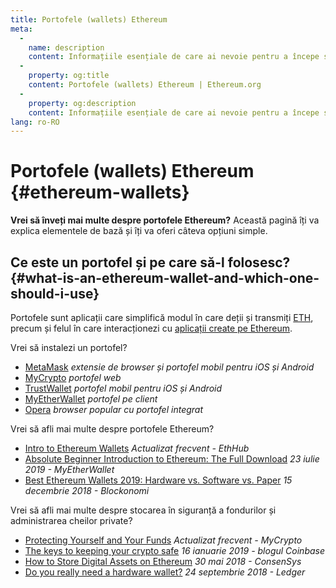 ```yaml
---
title: Portofele (wallets) Ethereum
meta:
  - 
    name: description
    content: Informațiile esențiale de care ai nevoie pentru a începe să folosești portofele (wallets) Ethereum.
  - 
    property: og:title
    content: Portofele (wallets) Ethereum | Ethereum.org
  - 
    property: og:description
    content: Informațiile esențiale de care ai nevoie pentru a începe să folosești portofele (wallets) Ethereum.
lang: ro-RO
---
```


# Portofele (wallets) Ethereum {#ethereum-wallets}

<div class="featured">

**Vrei să înveți mai multe despre portofele Ethereum?** Această pagină îți va explica elementele de bază și îți va oferi câteva opțiuni simple.

</div>

## Ce este un portofel și pe care să-l folosesc? {#what-is-an-ethereum-wallet-and-which-one-should-i-use}

Portofele sunt aplicații care simplifică modul în care deții și transmiți [ETH](/ro/eth/), precum și felul în care interacționezi cu [aplicații create pe Ethereum](/ro/dapps/).

Vrei să instalezi un portofel?

- [MetaMask](https://metamask.io) _extensie de browser și portofel mobil pentru iOS și Android_
- [MyCrypto](https://mycrypto.com) _portofel web_
- [TrustWallet](https://trustwallet.com/) _portofel mobil pentru iOS și Android_
- [MyEtherWallet](https://www.myetherwallet.com/) _portofel pe client_
- [Opera](https://www.opera.com/crypto) _browser popular cu portofel integrat_

Vrei să afli mai multe despre portofele Ethereum?

- [Intro to Ethereum Wallets](https://docs.ethhub.io/using-ethereum/wallets/intro-to-ethereum-wallets/) _Actualizat frecvent - EthHub_
- [Absolute Beginner Introduction to Ethereum: The Full Download](https://www.mewtopia.com/absolute-beginners-guide/) _23 iulie 2019 - MyEtherWallet_
- [Best Ethereum Wallets 2019: Hardware vs. Software vs. Paper](https://blockonomi.com/best-ethereum-wallets/) _15 decembrie 2018 - Blockonomi_

Vrei să afli mai multe despre stocarea în siguranță a fondurilor și administrarea cheilor private?

- [Protecting Yourself and Your Funds](https://support.mycrypto.com/staying-safe/protecting-yourself-and-your-funds) _Actualizat frecvent - MyCrypto_
- [The keys to keeping your crypto safe](https://blog.coinbase.com/the-keys-to-keeping-your-crypto-safe-96d497cce6cf) _16 ianuarie 2019 - blogul Coinbase_
- [How to Store Digital Assets on Ethereum](https://media.consensys.net/how-to-store-digital-assets-on-ethereum-a2bfdcf66bd0) _30 mai 2018 - ConsenSys_
- [Do you really need a hardware wallet?](https://medium.com/ledger-on-security-and-blockchain/ledger-101-part-1-do-you-really-need-a-hardware-wallet-7f5abbadd945) _24 septembrie 2018 - Ledger_
